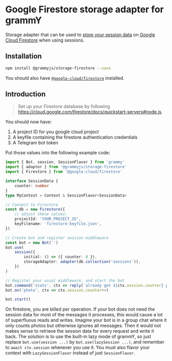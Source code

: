 # Google Firestore storage adapter for grammY

Storage adapter that can be used to [store your session data](https://grammy.dev/plugins/session.html) on [Google Cloud Firestore](https://cloud.google.com/firestore) when using sessions.

## Installation

```bash
npm install @grammyjs/storage-firestore --save
```

You should also have [`@google-cloud/firestore`](https://www.npmjs.com/package/@google-cloud/firestore) installed.

## Introduction

> Set up your Firestore database by following <https://cloud.google.com/firestore/docs/quickstart-servers#node.js>.

You should now have:

1. A project ID for you google cloud project
2. A keyfile containing the firestore authentication credentials
3. A Telegram bot token

Put those values into the following example code:

```ts
import { Bot, session, SessionFlavor } from 'grammy'
import { adapter } from '@grammyjs/storage-firestore'
import { Firestore } from '@google-cloud/firestore'

interface SessionData {
    counter: number
}
type MyContext = Context & SessionFlavor<SessionData>

// Connect to Firestore
const db = new Firestore({
    // adjust these values:
    projectId: 'YOUR_PROJECT_ID',
    keyFilename: 'firestore-keyfile.json',
})

// Create bot and register session middleware
const bot = new Bot('')
bot.use(
    session({
        initial: () => ({ counter: 0 }),
        storageAdapter: adapter(db.collection('sessions')),
    })
)

// Register your usual middleware, and start the bot
bot.command('stats', ctx => reply(`already got ${ctx.session.counter} photos!`))
bot.on('photo', ctx => ctx.session.counter++)

bot.start()
```

On firestore, you are billed per operation.
If your bot does not need the session data for most of the messages it processes, this would cause a lot of superfluous reads and writes.
Imagine your bot is in a group chat where it only counts photos but otherwise ignores all messages.
Then it would not makes sense to retrieve the session data for every request and write it back.
The solution is to use the built-in lazy mode of grammY, so just replace `bot.use(session ...)` by `bot.use(lazySession ...)`, and remember to `await ctx.session` whenever you use it.
You must also flavor your context with `LazySessionFlavor` instead of just `SessionFlavor`.
